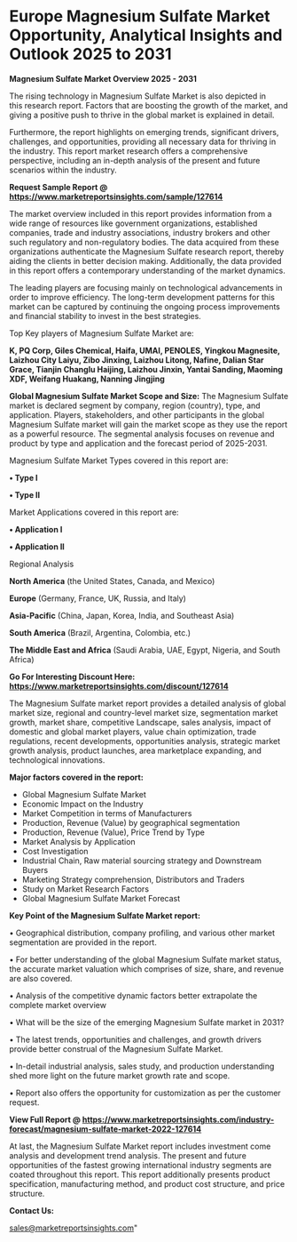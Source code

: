  # Europe Magnesium Sulfate Market Opportunity, Analytical Insights and Outlook 2025 to 2031

<Strong> Magnesium Sulfate Market Overview 2025 - 2031</strong>

The rising technology in Magnesium Sulfate Market is also depicted in this research report. Factors that are boosting the growth of the market, and giving a positive push to thrive in the global market is explained in detail.

Furthermore, the report highlights on emerging trends, significant drivers, challenges, and opportunities, providing all necessary data for thriving in the industry. This report market research offers a comprehensive perspective, including an in-depth analysis of the present and future scenarios within the industry.

<strong>Request Sample Report @ <a href=https://www.marketreportsinsights.com/sample/127614>https://www.marketreportsinsights.com/sample/127614</a></strong>

The market overview included in this report provides information from a wide range of resources like government organizations, established companies, trade and industry associations, industry brokers and other such regulatory and non-regulatory bodies. The data acquired from these organizations authenticate the Magnesium Sulfate research report, thereby aiding the clients in better decision making. Additionally, the data provided in this report offers a contemporary understanding of the market dynamics.

The leading players are focusing mainly on technological advancements in order to improve efficiency. The long-term development patterns for this market can be captured by continuing the ongoing process improvements and financial stability to invest in the best strategies.

Top Key players of Magnesium Sulfate Market are:

<strong>K, PQ Corp, Giles Chemical, Haifa, UMAI, PENOLES, Yingkou Magnesite, Laizhou City Laiyu, Zibo Jinxing, Laizhou Litong, Nafine, Dalian Star Grace, Tianjin Changlu Haijing, Laizhou Jinxin, Yantai Sanding, Maoming XDF, Weifang Huakang, Nanning Jingjing</strong>

<strong><b>Global Magnesium Sulfate Market Scope and Size:</b></strong>
The Magnesium Sulfate market is declared segment by company, region (country), type, and application. Players, stakeholders, and other participants in the global Magnesium Sulfate market will gain the market scope as they use the report as a powerful resource. The segmental analysis focuses on revenue and product by type and application and the forecast period of 2025-2031.

Magnesium Sulfate Market Types covered in this report are:

<strong>• Type I

• Type II</strong>

Market Applications covered in this report are:

<strong>• Application I

• Application II</strong> 

Regional Analysis

<strong>North America</strong> (the United States, Canada, and Mexico)

<strong>Europe</strong> (Germany, France, UK, Russia, and Italy)

<strong>Asia-Pacific</strong> (China, Japan, Korea, India, and Southeast Asia)

<strong>South America</strong> (Brazil, Argentina, Colombia, etc.)

<strong>The Middle East and Africa</strong> (Saudi Arabia, UAE, Egypt, Nigeria, and South Africa)

<strong>Go For Interesting Discount Here: <a href=https://www.marketreportsinsights.com/discount/127614>https://www.marketreportsinsights.com/discount/127614</a></strong>

The Magnesium Sulfate market report provides a detailed analysis of global market size, regional and country-level market size, segmentation market growth, market share, competitive Landscape, sales analysis, impact of domestic and global market players, value chain optimization, trade regulations, recent developments, opportunities analysis, strategic market growth analysis, product launches, area marketplace expanding, and technological innovations.

<strong><b>Major factors covered in the report:</b></strong>
<ul>
  <li>Global Magnesium Sulfate Market </li>
  <li>Economic Impact on the Industry</li>
  <li>Market Competition in terms of Manufacturers</li>
  <li>Production, Revenue (Value) by geographical segmentation</li>
  <li>Production, Revenue (Value), Price Trend by Type</li>
  <li>Market Analysis by Application</li>
  <li>Cost Investigation</li>
  <li>Industrial Chain, Raw material sourcing strategy and Downstream Buyers</li>
  <li>Marketing Strategy comprehension, Distributors and Traders</li>
  <li>Study on Market Research Factors</li>
  <li>Global Magnesium Sulfate Market Forecast</li>
</ul>

<strong><b>Key Point of the Magnesium Sulfate Market report:</b></strong>

• Geographical distribution, company profiling, and various other market segmentation are provided in the report.

• For better understanding of the global Magnesium Sulfate market status, the accurate market valuation which comprises of size, share, and revenue are also covered.

• Analysis of the competitive dynamic factors better extrapolate the complete market overview

• What will be the size of the emerging Magnesium Sulfate market in 2031?

• The latest trends, opportunities and challenges, and growth drivers provide better construal of the Magnesium Sulfate Market.

• In-detail industrial analysis, sales study, and production understanding shed more light on the future market growth rate and scope.

• Report also offers the opportunity for customization as per the customer request.

<strong><b>View Full Report @ <a href=https://www.marketreportsinsights.com/industry-forecast/magnesium-sulfate-market-2022-127614>https://www.marketreportsinsights.com/industry-forecast/magnesium-sulfate-market-2022-127614</a></b></strong>


At last, the Magnesium Sulfate Market report includes investment come analysis and development trend analysis. The present and future opportunities of the fastest growing international industry segments are coated throughout this report. This report additionally presents product specification, manufacturing method, and product cost structure, and price structure.

<strong>Contact Us:</strong>

sales@marketreportsinsights.com"
